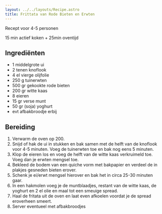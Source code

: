 ```yaml
---
layout: ../../layouts/Recipe.astro
title: Frittata van Rode Bieten en Erwten
---
```



R﻿ecept voor 4-5 personen

15 m﻿in actief koken + 25min oventijd

## Ingrediënten

* 1﻿ middelgrote ui
* 2﻿ tenen knoflook
* 4﻿ el vierge olijfolie
* 2﻿50 g tuinerwten
* 5﻿00 gr gekookte rode bieten
* 2﻿00 gr witte kaas
* 8﻿ eieren
* 1﻿5 gr verse munt
* 5﻿0 gr (soja) yoghurt
* e﻿vt afbakbroodje erbij

## Bereiding

1. V﻿erwarm de oven op 200. 
2. S﻿nijd of hak de ui in stukken en bak samen met de helft van de knoflook voor 4-5 minuten. Voeg de tuinerwten toe en bak nog eens 5 minuten.
3. K﻿lop de eieren los en voeg de helft van de witte kaas verkruimeld toe. Voeg dan je erwten mengsel toe. 
4. B﻿ekleed de bodem van een quiche vorm met bakpapier en verdeel de in plakjes gesneden bieten erover. 
5. S﻿chenk je ei/erwt mengsel hierover en bak het in circa 25-30 minuten gaar.
6. I﻿n een hakmolen voeg je de muntblaadjes, restant van de witte kaas, de yoghurt en 2 el olie en maal tot een smeuige spread.
7. H﻿aal de fritata uit de oven en laat even afkoelen voordat je de spread eroverheen smeert. 
8. S﻿erver eventueel met afbakbroodjes
